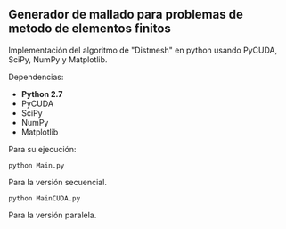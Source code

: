## **Generador de mallado para problemas de metodo de elementos finitos**

Implementación del algoritmo de "Distmesh" en python usando PyCUDA, SciPy, NumPy y Matplotlib.

Dependencias:

- **Python 2.7** 
- PyCUDA 
- SciPy
- NumPy
- Matplotlib

Para su ejecución: 
~~~
python Main.py
~~~
Para la versión secuencial.

~~~
python MainCUDA.py
~~~
Para la versión paralela.
